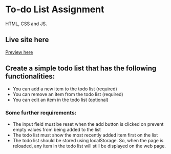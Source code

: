 # To-do List Assignment

HTML, CSS and JS.

## Live site here

[Preview here](https://to-do.netlify.app)

## Create a simple todo list that has the following functionalities:

- You can add a new item to the todo list (required)
- You can remove an item from the todo list (required)
- You can edit an item in the todo list (optional)

### Some further requirements:
- The input field must be reset when the add button is clicked on 
prevent empty values from being added to the list
- The todo list must show the most recently added item first on the list
- The todo list should be stored using localStorage. So, when the page is reloaded, any item in the todo list will still be displayed on the web page.
